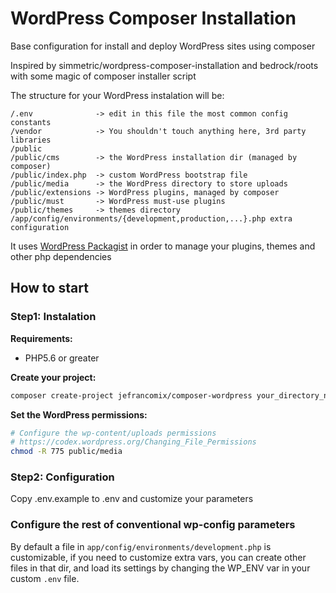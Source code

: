 # WordPress Composer Installation

Base configuration for install and deploy WordPress sites using composer

Inspired by simmetric/wordpress-composer-installation and bedrock/roots with some magic of composer installer script

The structure for your WordPress instalation will be:

    /.env              -> edit in this file the most common config constants
    /vendor            -> You shouldn't touch anything here, 3rd party libraries
    /public
    /public/cms        -> the WordPress installation dir (managed by composer)
    /public/index.php  -> custom WordPress bootstrap file
    /public/media      -> the WordPress directory to store uploads
    /public/extensions -> WordPress plugins, managed by composer
    /public/must       -> WordPress must-use plugins
    /public/themes     -> themes directory
    /app/config/environments/{development,production,...}.php extra configuration

It uses [WordPress Packagist](https://wpackagist.org/) in order to manage your plugins, themes and other php dependencies

## How to start

### Step1: Instalation

**Requirements:**
* PHP5.6 or greater

**Create your project:**

```bash
composer create-project jefrancomix/composer-wordpress your_directory_name "dev-master"
```

**Set the WordPress permissions:**
```bash
# Configure the wp-content/uploads permissions
# https://codex.wordpress.org/Changing_File_Permissions
chmod -R 775 public/media
```
 
### Step2: Configuration
 
Copy .env.example to .env and customize your parameters

### Configure the rest of conventional wp-config parameters

By default a file in ``app/config/environments/development.php`` is customizable,
  if you need to customize extra vars, you can create other files in that dir,
  and load its settings by changing the WP_ENV var in your custom ``.env`` file.
